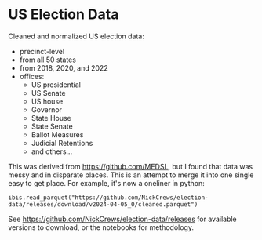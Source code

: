 # US Election Data

Cleaned and normalized US election data:
- precinct-level
- from all 50 states
- from 2018, 2020, and 2022
- offices:
  - US presidential
  - US Senate
  - US house
  - Governor
  - State House
  - State Senate
  - Ballot Measures
  - Judicial Retentions
  - and others...

This was derived from https://github.com/MEDSL, but I found that
data was messy and in disparate places. This is an attempt
to merge it into one single easy to get place. For example, it's now
a oneliner in python:

`ibis.read_parquet("https://github.com/NickCrews/election-data/releases/download/v2024-04-05_0/cleaned.parquet")`

See https://github.com/NickCrews/election-data/releases for
available versions to download, or the notebooks for methodology.
